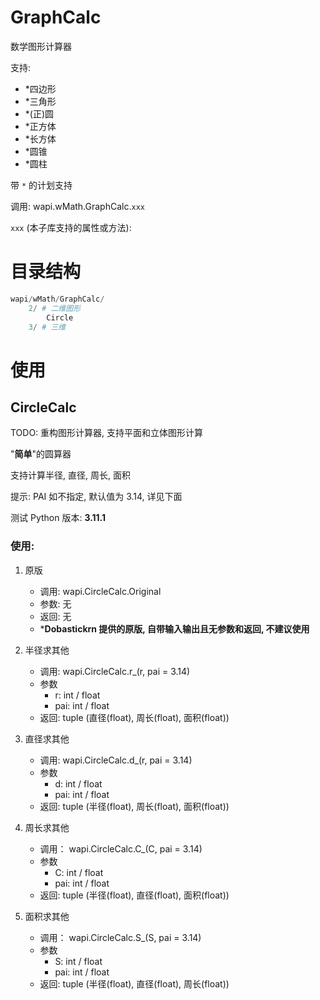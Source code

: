 # GraphCalc

数学图形计算器

支持:
- *四边形
- *三角形
- *(正)圆
- *正方体
- *长方体
- *圆锥
- *圆柱

带 ```*``` 的计划支持

调用: wapi.wMath.GraphCalc.```xxx```

```xxx``` (本子库支持的属性或方法):

# 目录结构

```python
wapi/wMath/GraphCalc/
    2/ # 二维图形
        Circle
    3/ # 三维
```

# 使用

## CircleCalc

TODO: 重构图形计算器, 支持平面和立体图形计算

"**简单**"的圆算器

支持计算半径, 直径, 周长, 面积

提示: PAI 如不指定, 默认值为 3.14, 详见下面

测试 Python 版本: **3.11.1**

### 使用:

1. 原版
    - 调用: wapi.CircleCalc.Original
    - 参数: 无
    - 返回: 无
    - ***Dobastickrn 提供的原版, 自带输入输出且无参数和返回, 不建议使用**

2. 半径求其他
    - 调用: wapi.CircleCalc.r_(r, pai = 3.14)
    - 参数
        - r: int / float
        - pai: int / float
    - 返回: tuple (直径(float), 周长(float), 面积(float))

3. 直径求其他
    - 调用: wapi.CircleCalc.d_(r, pai = 3.14)
    - 参数
        - d: int / float
        - pai: int / float
    - 返回: tuple (半径(float), 周长(float), 面积(float))

4. 周长求其他
    - 调用： wapi.CircleCalc.C_(C, pai = 3.14)
    - 参数
        - C: int / float
        - pai: int / float
    - 返回: tuple (半径(float), 直径(float), 面积(float))

5. 面积求其他
    - 调用： wapi.CircleCalc.S_(S, pai = 3.14)
    - 参数
        - S: int / float
        - pai: int / float
    - 返回: tuple (半径(float), 直径(float), 周长(float))
